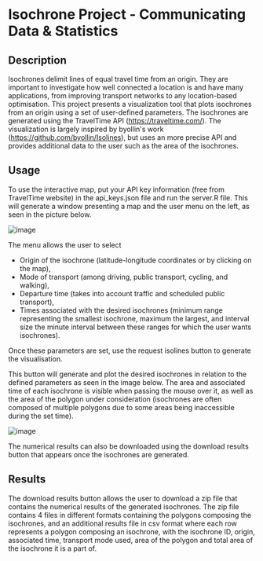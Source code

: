 # Isochrone Project - Communicating Data & Statistics

## Description

Isochrones delimit lines of equal travel time from an origin. They are important to investigate how well connected a location is and have many applications, from improving transport networks to any location-based optimisation. This project presents a visualization tool that plots isochrones from an origin using a set of user-defined parameters. The isochrones are generated using the TravelTime API (https://traveltime.com/). The visualization is largely inspired by byollin's work (https://github.com/byollin/Isolines), but uses an more precise API and provides additional data to the user such as the area of the isochrones.


## Usage
To use the interactive map, put your API key information (free from TravelTime website) in the api_keys.json file and run the server.R file. This will generate a window presenting a map and the user menu on the left, as seen in the picture below. 

![image](https://user-images.githubusercontent.com/73693706/220354645-8d04dccf-9ca8-4e46-a2bc-ffa989b5252c.png)


The menu allows the user to select 
- Origin of the isochrone (latitude-longitude coordinates or by clicking on the map), 
- Mode of transport (among driving, public transport, cycling, and walking),
- Departure time (takes into account traffic and scheduled public transport), 
- Times associated with the desired isochrones (minimum range representing the smallest isochrone, maximum the largest, and interval size the minute interval between these ranges for which the user wants isochrones). 

Once these parameters are set, use the request isolines button to generate the visualisation.

This button will generate and plot the desired isochrones in relation to the defined parameters as seen in the image below. The area and associated time of each isochrone is visible when passing the mouse over it, as well as the area of the polygon under consideration (isochrones are often composed of multiple polygons due to some areas being inaccessible during the set time).

![image](https://user-images.githubusercontent.com/73693706/220373966-293b3597-e88c-47e8-a643-362681c73948.png)

The numerical results can also be downloaded using the download results button that appears once the isochrones are generated. 


## Results

The download results button allows the user to download a zip file that contains the numerical results of the generated isochrones. The zip file contains 4 files in different formats containing the polygons composing the isochrones, and an additional results file in csv format where each row represents a polygon composing an isochrone, with the isochrone ID, origin, associated time, transport mode used, area of the polygon and total area of the isochrone it is a part of.




